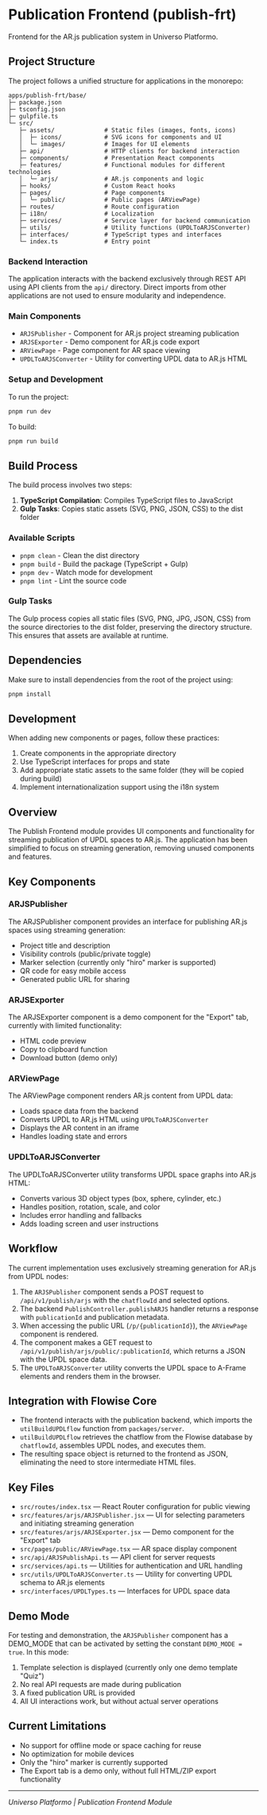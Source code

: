 # Publication Frontend (publish-frt)

Frontend for the AR.js publication system in Universo Platformo.

## Project Structure

The project follows a unified structure for applications in the monorepo:

```
apps/publish-frt/base/
├─ package.json
├─ tsconfig.json
├─ gulpfile.ts
└─ src/
   ├─ assets/              # Static files (images, fonts, icons)
   │  ├─ icons/            # SVG icons for components and UI
   │  └─ images/           # Images for UI elements
   ├─ api/                 # HTTP clients for backend interaction
   ├─ components/          # Presentation React components
   ├─ features/            # Functional modules for different technologies
   │  └─ arjs/             # AR.js components and logic
   ├─ hooks/               # Custom React hooks
   ├─ pages/               # Page components
   │  └─ public/           # Public pages (ARViewPage)
   ├─ routes/              # Route configuration
   ├─ i18n/                # Localization
   ├─ services/            # Service layer for backend communication
   ├─ utils/               # Utility functions (UPDLToARJSConverter)
   ├─ interfaces/          # TypeScript types and interfaces
   └─ index.ts             # Entry point

```

### Backend Interaction

The application interacts with the backend exclusively through REST API using API clients from the `api/` directory.
Direct imports from other applications are not used to ensure modularity and independence.

### Main Components

-   `ARJSPublisher` - Component for AR.js project streaming publication
-   `ARJSExporter` - Demo component for AR.js code export
-   `ARViewPage` - Page component for AR space viewing
-   `UPDLToARJSConverter` - Utility for converting UPDL data to AR.js HTML

### Setup and Development

To run the project:

```bash
pnpm run dev
```

To build:

```bash
pnpm run build
```

## Build Process

The build process involves two steps:

1. **TypeScript Compilation**: Compiles TypeScript files to JavaScript
2. **Gulp Tasks**: Copies static assets (SVG, PNG, JSON, CSS) to the dist folder

### Available Scripts

-   `pnpm clean` - Clean the dist directory
-   `pnpm build` - Build the package (TypeScript + Gulp)
-   `pnpm dev` - Watch mode for development
-   `pnpm lint` - Lint the source code

### Gulp Tasks

The Gulp process copies all static files (SVG, PNG, JPG, JSON, CSS) from the source directories to the dist folder, preserving the directory structure. This ensures that assets are available at runtime.

## Dependencies

Make sure to install dependencies from the root of the project using:

```bash
pnpm install
```

## Development

When adding new components or pages, follow these practices:

1. Create components in the appropriate directory
2. Use TypeScript interfaces for props and state
3. Add appropriate static assets to the same folder (they will be copied during build)
4. Implement internationalization support using the i18n system

## Overview

The Publish Frontend module provides UI components and functionality for streaming publication of UPDL spaces to AR.js. The application has been simplified to focus on streaming generation, removing unused components and features.

## Key Components

### ARJSPublisher

The ARJSPublisher component provides an interface for publishing AR.js spaces using streaming generation:

-   Project title and description
-   Visibility controls (public/private toggle)
-   Marker selection (currently only "hiro" marker is supported)
-   QR code for easy mobile access
-   Generated public URL for sharing

### ARJSExporter

The ARJSExporter component is a demo component for the "Export" tab, currently with limited functionality:

-   HTML code preview
-   Copy to clipboard function
-   Download button (demo only)

### ARViewPage

The ARViewPage component renders AR.js content from UPDL data:

-   Loads space data from the backend
-   Converts UPDL to AR.js HTML using `UPDLToARJSConverter`
-   Displays the AR content in an iframe
-   Handles loading state and errors

### UPDLToARJSConverter

The UPDLToARJSConverter utility transforms UPDL space graphs into AR.js HTML:

-   Converts various 3D object types (box, sphere, cylinder, etc.)
-   Handles position, rotation, scale, and color
-   Includes error handling and fallbacks
-   Adds loading screen and user instructions

## Workflow

The current implementation uses exclusively streaming generation for AR.js from UPDL nodes:

1. The `ARJSPublisher` component sends a POST request to `/api/v1/publish/arjs` with the `chatflowId` and selected options.
2. The backend `PublishController.publishARJS` handler returns a response with `publicationId` and publication metadata.
3. When accessing the public URL (`/p/{publicationId}`), the `ARViewPage` component is rendered.
4. The component makes a GET request to `/api/v1/publish/arjs/public/:publicationId`, which returns a JSON with the UPDL space data.
5. The `UPDLToARJSConverter` utility converts the UPDL space to A-Frame elements and renders them in the browser.

## Integration with Flowise Core

-   The frontend interacts with the publication backend, which imports the `utilBuildUPDLflow` function from `packages/server`.
-   `utilBuildUPDLflow` retrieves the chatflow from the Flowise database by `chatflowId`, assembles UPDL nodes, and executes them.
-   The resulting space object is returned to the frontend as JSON, eliminating the need to store intermediate HTML files.

## Key Files

-   `src/routes/index.tsx` — React Router configuration for public viewing
-   `src/features/arjs/ARJSPublisher.jsx` — UI for selecting parameters and initiating streaming generation
-   `src/features/arjs/ARJSExporter.jsx` — Demo component for the "Export" tab
-   `src/pages/public/ARViewPage.tsx` — AR space display component
-   `src/api/ARJSPublishApi.ts` — API client for server requests
-   `src/services/api.ts` — Utilities for authentication and URL handling
-   `src/utils/UPDLToARJSConverter.ts` — Utility for converting UPDL schema to AR.js elements
-   `src/interfaces/UPDLTypes.ts` — Interfaces for UPDL space data

## Demo Mode

For testing and demonstration, the `ARJSPublisher` component has a DEMO_MODE that can be activated by setting the constant `DEMO_MODE = true`. In this mode:

1. Template selection is displayed (currently only one demo template "Quiz")
2. No real API requests are made during publication
3. A fixed publication URL is provided
4. All UI interactions work, but without actual server operations

## Current Limitations

-   No support for offline mode or space caching for reuse
-   No optimization for mobile devices
-   Only the "hiro" marker is currently supported
-   The Export tab is a demo only, without full HTML/ZIP export functionality

---

_Universo Platformo | Publication Frontend Module_
